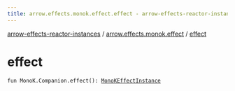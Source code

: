 ```yaml
---
title: arrow.effects.monok.effect.effect - arrow-effects-reactor-instances
---
```


[arrow-effects-reactor-instances](../index.html) / [arrow.effects.monok.effect](index.html) / [effect](./effect.html)

# effect

`fun MonoK.Companion.effect(): `[`MonoKEffectInstance`](../arrow.effects/-mono-k-effect-instance/index.html)